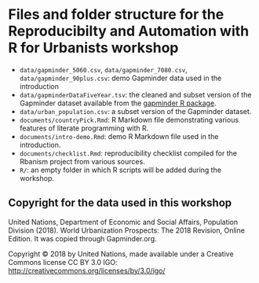 # Files and folder structure for the Reproducibilty and Automation with R for Urbanists workshop

-   `data/gapminder_5060.csv`, `data/gapminder_7080.csv`, `data/gapminder_90plus.csv`: demo Gapminder data used in the introduction
-   `data/gapminderDataFiveYear.tsv`: the cleaned and subset version of the Gapminder dataset available from the [gapminder R package](http://github.com/jennybc/gapminder).
-   `data/urban_population.csv`: a subset version of the Gapminder dataset.
-   `documents/countryPick.Rmd`: R Markdown file demonstrating various features of literate programming with R.
-   `documents/intro-demo.Rmd`: demo R Markdown file used in the introduction.
-   `documents/checklist.Rmd`: reproducibility checklist compiled for the Rbanism project from various sources.
-   `R/`: an empty folder in which R scripts will be added during the workshop.

## Copyright for the data used in this workshop

United Nations, Department of Economic and Social Affairs, Population Division (2018). World Urbanization Prospects: The 2018 Revision, Online Edition. It was copied through Gapminder.org.

Copyright © 2018 by United Nations, made available under a Creative Commons license CC BY 3.0 IGO: <http://creativecommons.org/licenses/by/3.0/igo/>
